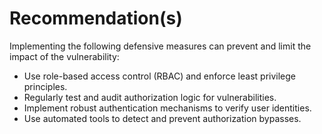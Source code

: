# Recommendation(s)

Implementing the following defensive measures can prevent and limit the impact of the vulnerability:

- Use role-based access control (RBAC) and enforce least privilege principles.  
- Regularly test and audit authorization logic for vulnerabilities.  
- Implement robust authentication mechanisms to verify user identities.  
- Use automated tools to detect and prevent authorization bypasses.  

